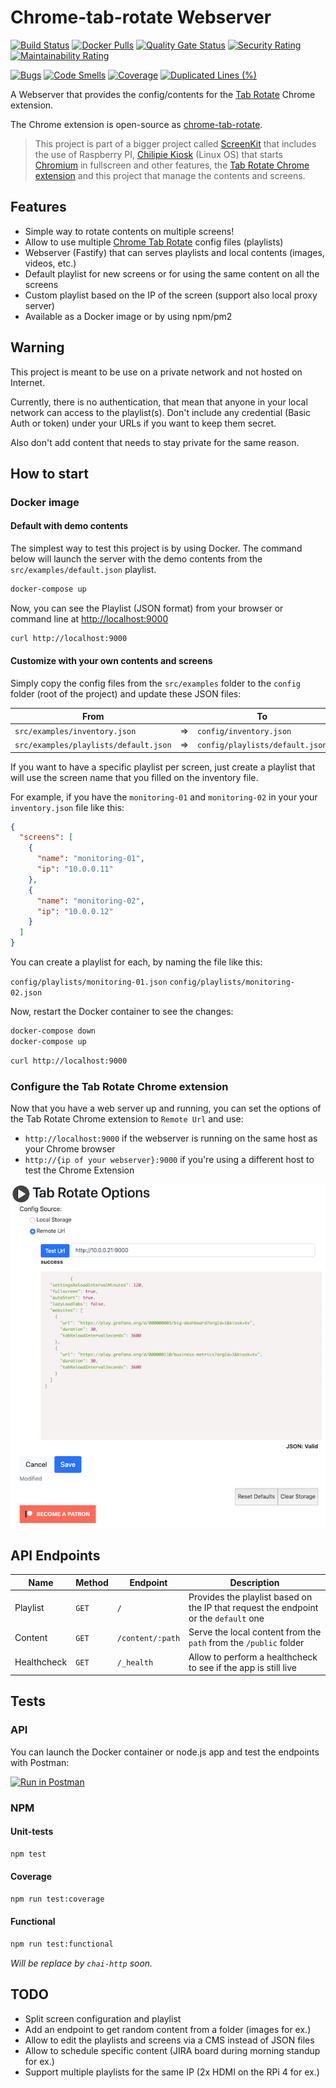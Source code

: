 # Chrome-tab-rotate Webserver

[![Build Status][travis-badge]][travis-url]
[![Docker Pulls][docker-badge]][docker-url]
[![Quality Gate Status][sonarcloud-status-badge]][sonarcloud-url]
[![Security Rating][sonarcloud-security-badge]][sonarcloud-url]
[![Maintainability Rating][sonarcloud-maintainability-badge]][sonarcloud-url]

[![Bugs][sonarcloud-bugs-badge]][sonarcloud-url]
[![Code Smells][sonarcloud-codesmells-badge]][sonarcloud-url]
[![Coverage][sonarcloud-coverage-badge]][sonarcloud-url]
[![Duplicated Lines (%)][sonarcloud-duplicated-badge]][sonarcloud-url]

A Webserver that provides the config/contents for the [Tab Rotate][tab-rotate-chrome-extension] Chrome extension.

The Chrome extension is open-source as [chrome-tab-rotate][chrome-tab-rotate-github].

> This project is part of a bigger project called [ScreenKit][screenkit-github] that includes the use of Raspberry PI, [Chilipie Kiosk][chilipie-kiosk-github] (Linux OS) that starts [Chromium][chromium-project] in fullscreen and other features, the [Tab Rotate Chrome extension][tab-rotate-chrome-extension] and this project that manage the contents and screens.

## Features

* Simple way to rotate contents on multiple screens!
* Allow to use multiple [Chrome Tab Rotate][tab-rotate-chrome-extension] config files (playlists)
* Webserver (Fastify) that can serves playlists and local contents (images, videos, etc.)
* Default playlist for new screens or for using the same content on all the screens
* Custom playlist based on the IP of the screen (support also local proxy server)
* Available as a Docker image or by using npm/pm2

## Warning

This project is meant to be use on a private network and not hosted on Internet.

Currently, there is no authentication, that mean that anyone in your local network can access to the playlist(s). Don't include any credential (Basic Auth or token) under your URLs if you want to keep them secret.

Also don't add content that needs to stay private for the same reason.

## How to start

### Docker image

#### Default with demo contents

The simplest way to test this project is by using Docker. The command below will launch the server with the demo contents from the `src/examples/default.json` playlist.

```bash
docker-compose up
```

Now, you can see the Playlist (JSON format) from your browser or command line at [http://localhost:9000](http://localhost:9000)

```bash
curl http://localhost:9000
```

#### Customize with your own contents and screens

Simply copy the config files from the `src/examples` folder to the `config` folder (root of the project) and update these JSON files:

| From || To |
|---|---|---|
|`src/examples/inventory.json`|=>|`config/inventory.json`|
|`src/examples/playlists/default.json`|=>|`config/playlists/default.json`|

If you want to have a specific playlist per screen, just create a playlist that will use the screen name that you filled on the inventory file.

For example, if you have the `monitoring-01` and `monitoring-02` in your your `inventory.json` file like this:

```json
{
  "screens": [
    {
      "name": "monitoring-01",
      "ip": "10.0.0.11"
    },
    {
      "name": "monitoring-02",
      "ip": "10.0.0.12"
    }
  ]
}
```

You can create a playlist for each, by naming the file like this:

`config/playlists/monitoring-01.json`
`config/playlists/monitoring-02.json`

Now, restart the Docker container to see the changes:

```bash
docker-compose down
docker-compose up
```

```bash
curl http://localhost:9000
```

### Configure the Tab Rotate Chrome extension

Now that you have a web server up and running, you can set the options of the Tab Rotate Chrome extension to `Remote Url` and use:

* `http://localhost:9000` if the webserver is running on the same host as your Chrome browser
* `http://{ip of your webserver}:9000` if you're using a different host to test the Chrome Extension

![Tab Rotate Chrome extension options][tab-rotate-chrome-extension-options]

## API Endpoints

| Name | Method | Endpoint | Description |
| --- | --- | --- | --- |
| Playlist | `GET` | `/` | Provides the playlist based on the IP that request the endpoint or the `default` one|
| Content | `GET` | `/content/:path` | Serve the local content from the `path` from the `/public` folder |
| Healthcheck | `GET` | `/_health` | Allow to perform a healthcheck to see if the app is still live |

## Tests

### API

You can launch the Docker container or node.js app and test the endpoints with Postman:

[![Run in Postman](https://run.pstmn.io/button.svg)](https://app.getpostman.com/run-collection/3b0cb7352985dbae6f99)

### NPM

#### Unit-tests

```bash
npm test
```

#### Coverage

```bash
npm run test:coverage
```

#### Functional

```bash
npm run test:functional
```

*Will be replace by `chai-http` soon.*

## TODO

* Split screen configuration and playlist
* Add an endpoint to get random content from a folder (images for ex.)
* Allow to edit the playlists and screens via a CMS instead of JSON files
* Allow to schedule specific content (JIRA board during morning standup for ex.)
* Support multiple playlists for the same IP (2x HDMI on the RPi 4 for ex.)

[sonarcloud]: https://sonarcloud.io/about
[travis-badge]: https://travis-ci.com/timoa/chrome-tab-rotate-server.svg?branch=master
[travis-url]: https://travis-ci.com/timoa/chrome-tab-rotate-server
[docker-badge]: https://img.shields.io/docker/pulls/timoa/chrome-tab-rotate-server.svg
[docker-url]: https://hub.docker.com/r/timoa/chrome-tab-rotate-server
[sonarcloud-url]: https://sonarcloud.io/dashboard?id=timoa_chrome-tab-rotate-server
[sonarcloud-status-badge]: https://sonarcloud.io/api/project_badges/measure?project=timoa_chrome-tab-rotate-server&metric=alert_status
[sonarcloud-security-badge]: https://sonarcloud.io/api/project_badges/measure?project=timoa_chrome-tab-rotate-server&metric=security_rating
[sonarcloud-maintainability-badge]: https://sonarcloud.io/api/project_badges/measure?project=timoa_chrome-tab-rotate-server&metric=sqale_rating
[sonarcloud-bugs-badge]: https://sonarcloud.io/api/project_badges/measure?project=timoa_chrome-tab-rotate-server&metric=bugs
[sonarcloud-codesmells-badge]: https://sonarcloud.io/api/project_badges/measure?project=timoa_chrome-tab-rotate-server&metric=code_smells
[sonarcloud-coverage-badge]: https://sonarcloud.io/api/project_badges/measure?project=timoa_chrome-tab-rotate-server&metric=coverage
[sonarcloud-duplicated-badge]: https://sonarcloud.io/api/project_badges/measure?project=timoa_chrome-tab-rotate-server&metric=duplicated_lines_density
[screenkit-github]: https://github.com/timoa/screenkit
[tab-rotate-chrome-extension]: https://chrome.google.com/webstore/detail/tab-rotate/pjgjpabbgnnoohijnillgbckikfkbjed
[tab-rotate-chrome-extension-options]: /doc/images/tab-rotate-options.jpg
[chrome-tab-rotate-github]: https://github.com/KevinSheedy/chrome-tab-rotate
[chilipie-kiosk-github]: https://github.com/futurice/chilipie-kiosk
[chromium-project]: https://www.chromium.org/
